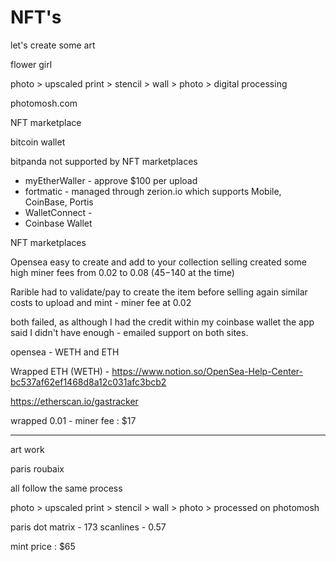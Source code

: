 # NFT's

let's create some art


flower girl

photo > upscaled print > stencil > wall > photo > digital processing

photomosh.com


NFT marketplace

bitcoin wallet

bitpanda not supported by NFT marketplaces


- myEtherWaller - approve $100 per upload
- fortmatic - managed through zerion.io which supports Mobile, CoinBase, Portis
- WalletConnect - 
- Coinbase Wallet




NFT marketplaces

Opensea
easy to create and add to your collection
selling created some high miner fees from 0.02 to 0.08 ($45-$140 at the time)

Rarible
had to validate/pay to create the item before selling
again similar costs to upload and mint - miner fee at 0.02


both failed, as although I had the credit within my coinbase wallet the app said I didn't have enough - emailed support on both sites.


opensea - WETH and ETH

Wrapped ETH (WETH) - https://www.notion.so/OpenSea-Help-Center-bc537af62ef1468d8a12c031afc3bcb2

https://etherscan.io/gastracker




wrapped 0.01 - miner fee : $17


---

art work

paris roubaix

all follow the same process

photo > upscaled print > stencil > wall > photo > processed on photomosh


paris
dot matrix - 173
scanlines - 0.57




mint price : $65
